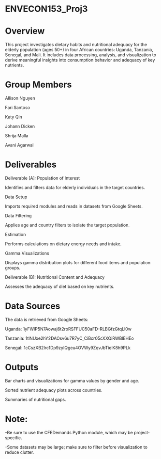 # ENVECON153_Proj3

# Overview
This project investigates dietary habits and nutritional adequacy for the elderly population (ages 50+) in four African countries: Uganda, Tanzania, Senegal, and Mali. It includes data processing, analysis, and visualization to derive meaningful insights into consumption behavior and adequacy of key nutrients.

# Group Members
Allison Nguyen

Fari Santoso

Katy Qin

Johann Dicken

Shrija Malla

Avani Agarwal

# Deliverables

Deliverable [A]: Population of Interest

Identifies and filters data for elderly individuals in the target countries.

Data Setup

Imports required modules and reads in datasets from Google Sheets.

Data Filtering

Applies age and country filters to isolate the target population.

Estimation

Performs calculations on dietary energy needs and intake.

Gamma Visualizations

Displays gamma distribution plots for different food items and population groups.

Deliverable [B]: Nutritional Content and Adequacy

Assesses the adequacy of diet based on key nutrients.


# Data Sources
The data is retrieved from Google Sheets:

Uganda: 1yFWlP5N7Aowaj6t2roRSFFUC50aFD-RLBGfzGtqLl0w

Tanzania: 1tlNUxe2hY2DAOsv6u7R7yC_CiBcr05cXXQiRWBlEHEo

Senegal: 1cCszXB2Irc1Dp9zyIQgeu4OVWy9ZqvJbTielK8h9PLk

# Outputs

Bar charts and visualizations for gamma values by gender and age.

Sorted nutrient adequacy plots across countries.

Summaries of nutritional gaps.

# Note:
-Be sure to use the CFEDemands Python module, which may be project-specific.

-Some datasets may be large; make sure to filter before visualization to reduce clutter.

